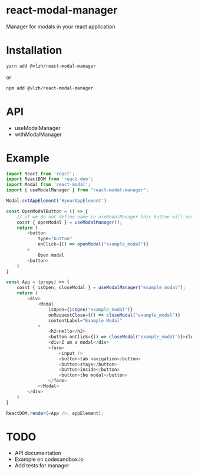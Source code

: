 # react-modal-manager
Manager for modals in your react application

# Installation
```bash
yarn add @vlzh/react-modal-manager
```
or
```bash
npm add @vlzh/react-modal-manager
```

# API
- useModalManager
- withModalManager

# Example
```javascript
import React from 'react';
import ReactDOM from 'react-dom';
import Modal from 'react-modal';
import { useModalManager } from "react-modal-manager";

Modal.setAppElement('#yourAppElement')

const OpenModalButton = () => {
    // if we do not define name in useModalManager this button will not be subscribed on changes in manager
    cosnt { openModal } = useModalManager();
    return (
        <button
            type="button"
            onClick={() => openModal("example_modal")}
        >
            Open modal
        <button>
    )
}

const App = (props) => {
    cosnt { isOpen, closeModal } = useModalManager("example_modal");
    return (
        <div>
            <Modal
                isOpen={isOpen("example_modal")}
                onRequestClose={() => closeModal("example_modal")}
                contentLabel="Example Modal"
            >
                <h2>Hello</h2>
                <button onClick={() => closeModal("example_modal")}>close</button>
                <div>I am a modal</div>
                <form>
                    <input />
                    <button>tab navigation</button>
                    <button>stays</button>
                    <button>inside</button>
                    <button>the modal</button>
                </form>
            </Modal>
        </div>
    )
}

ReactDOM.render(<App />, appElement);
```

# TODO
- API documentation
- Example on codesandbox.io
- Add tests for manager
